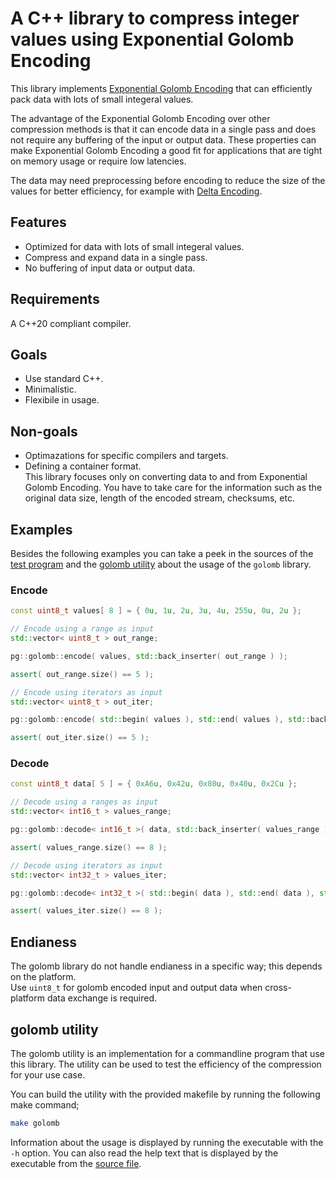 # A C++ library to compress integer values using Exponential Golomb Encoding

This library implements [Exponential Golomb Encoding](https://en.wikipedia.org/wiki/Exponential-Golomb_coding) that can efficiently pack data with lots of small integeral values.

The advantage of the Exponential Golomb Encoding over other compression methods is that it can encode data in a single pass and does not require any buffering of the input or output data.
These properties can make Exponential Golomb Encoding a good fit for applications that are tight on memory usage or require low latencies.

The data may need preprocessing before encoding to reduce the size of the values for better efficiency, for example with [Delta Encoding](https://en.wikipedia.org/wiki/Delta_encoding).

## Features

* Optimized for data with lots of small integeral values.
* Compress and expand data in a single pass.
* No buffering of input data or output data.

## Requirements

A C++20 compliant compiler.

## Goals

* Use standard C++.
* Minimalistic.
* Flexibile in usage.

## Non-goals

* Optimazations for specific compilers and targets.
* Defining a container format.  
  This library focuses only on converting data to and from Exponential Golomb Encoding.
  You have to take care for the information such as the original data size, length of the encoded stream, checksums, etc.

## Examples

Besides the following examples you can take a peek in the sources of the [test program](https://github.com/PG1003/golomb/blob/main/tests/test.cpp) and the [golomb utility](https://github.com/PG1003/golomb/blob/main/util/golomb.cpp) about the usage of the `golomb` library.

### Encode

```c++
const uint8_t values[ 8 ] = { 0u, 1u, 2u, 3u, 4u, 255u, 0u, 2u };

// Encode using a range as input
std::vector< uint8_t > out_range;

pg::golomb::encode( values, std::back_inserter( out_range ) );

assert( out_range.size() == 5 );

// Encode using iterators as input
std::vector< uint8_t > out_iter;

pg::golomb::encode( std::begin( values ), std::end( values ), std::back_inserter( out_iter ) );

assert( out_iter.size() == 5 );
```

### Decode

```c++
const uint8_t data[ 5 ] = { 0xA6u, 0x42u, 0x80u, 0x40u, 0x2Cu };

// Decode using a ranges as input
std::vector< int16_t > values_range;

pg::golomb::decode< int16_t >( data, std::back_inserter( values_range ) );

assert( values_range.size() == 8 );

// Decode using iterators as input
std::vector< int32_t > values_iter;

pg::golomb::decode< int32_t >( std::begin( data ), std::end( data ), std::back_inserter( values_iter ) );

assert( values_iter.size() == 8 );
```

## Endianess

The golomb library do not handle endianess in a specific way; this depends on the platform.  
Use `uint8_t` for golomb encoded input and output data when cross-platform data exchange is required.

## golomb utility

The golomb utility is an implementation for a commandline program that use this library.
The utility can be used to test the efficiency of the compression for your use case.

You can build the utility with the provided makefile by running the following make command;

```sh
make golomb
```

Information about the usage is displayed by running the executable with the `-h` option.
You can also read the help text that is displayed by the executable from the [source file](https://github.com/PG1003/golomb/blob/main/util/golomb.cpp).
